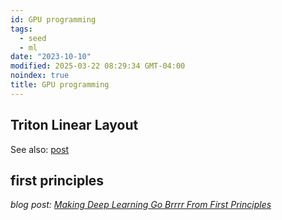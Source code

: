 ```yaml
---
id: GPU programming
tags:
  - seed
  - ml
date: "2023-10-10"
modified: 2025-03-22 08:29:34 GMT-04:00
noindex: true
title: GPU programming
---
```


## Triton Linear Layout

See also: [post](https://www.lei.chat/posts/triton-linear-layout-concept/)

## first principles

_blog post: [Making Deep Learning Go Brrrr From First Principles](https://horace.io/brrr_intro.html)_
